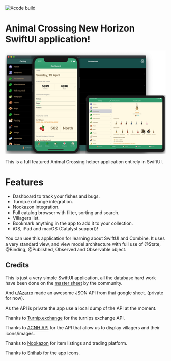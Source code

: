 ![Xcode build](https://github.com/Dimillian/ACHNBrowserUI/workflows/Xcode%20build/badge.svg?branch=master)

# Animal Crossing New Horizon SwiftUI application!

![Image](images/promo.png?)

This is a full featured Animal Crossing helper application entirely in SwiftUI.

# Features
* Dashboard to track your fishes and bugs. 
* Turnip.exchange integration.
* Nookazon integration. 
* Full catalog browser with filter, sorting and search.
* Villagers list.
* Bookmark anything in the app to add it to your collection.
* iOS, iPad and macOS (Catalyst support)!

You can use this application for learning about SwiftUI and Combine. It uses a very standard view, and view model architecture with full use of @State, @Binding, @Published, Observed and Observable object. 

## Credits

This is just a very simple SwiftUI application, all the database hard work have been done on the [master sheet](https://docs.google.com/spreadsheets/d/1Hxrdp7oxtK-J5x9u1-rzChUpLtkv3t0_kNGdS6dtyWI/edit#gid=2031086626) by the community. 

And [u/Azarro](https://www.reddit.com/user/Azarro/) made an awesome JSON API from that google sheet. (private for now).

As the API is private the app use a local dump of the API at the moment. 

Thanks to [Turnip.exchange](https://turnip.exchange/) for the turnips exchange API.

Thanks to [ACNH API](http://acnhapi.com/) for the API that allow us to display villagers and their icons/images.

Thanks to [Nookazon](https://nookazon.com/) for item listings and trading platform. 

Thanks to [Shihab](https://twitter.com/JPEGuin) for the app icons.
